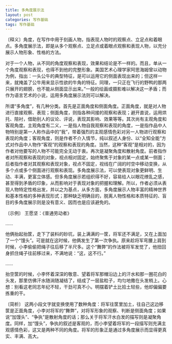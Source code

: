 ```yaml
---
title: 多角度展示法
layout: post
categories: 写作基础
tags: 写作基础
---
```


〔释义〕角度，在写作中用于刻画人物，指表现人物时的观察点、立足点和着眼点。多角度展示法，即是从多个观察点、立足点或着眼点观察和表现人物，以充分展示人物形象、性格的方法。

对于一个人物，从不同的角度观察和表现，效果和结论是不一样的。而且，单从一个角度观察和表现，也得不到他的完整形象。美国艺术心理学家阿思海姆曾以动物为例，指出：一头公牛的典型特征，是可以运用它的侧面表现出来的；但这样一来，就掩盖了公牛用来显示性欲的牛角的特征。同理，一只正在飞行的野鸭的那两只展开的翅膀，也不能从侧面显示出来。”一般的绘画或摄影难以解决这一矛盾；而作为语言艺术的小说，运用多角度展示法则可以解决。

所谓“多角度”，有几种分类。首先是正面角度和侧面角度。正面角度，就是对人物进行直接观察、表现；侧面角度，则指各种间接的观察和表现；避开直说，运用烘托、陪衬，借助别人的议论、评说，表现其影响、效果等等。其次尚有主观角度和客观角度。主观角度有二义，一是指人物自我观察和表现的角度，一是指作品中人物特别是第一人称作品中的“我”，带着强烈的主观感情色彩对另一人物进行观察和表现的角度；客观角度，则是作者不介入情节，纯以叙述人身份、以“全知全能”方式对作品中人物作“客观”的观察和表现的角度。当然，这种“客观”是相对的，因为作者对他要写的人物不可能完全无动于衷。再次是凝聚角度和散射角度。前者指作者对所观察和表现的对象，视点相对固定，始终聚焦于对象的某一点或某一侧面；后者指作者对其观察和表现对象，视点不固定，视线在广阔的时空中移动变换，从多个点或多个侧面进行观察和表现。多角度展示法，可以使表现对象更鲜明、生动、丰满，更富立体感。但多角度展示若组织得不好，容易给人以眼花缭乱之感，甚至得到矛盾的印象，从而影响对于表现对象的把握和理解。所以，作者必须从表现人物特定性格出发，并以之为基点，从多方面，多角度展示人物丰富的精神世界和基本性格的多种表现形式；那种缺乏明确目的，脱离人物性格和本质特征的、盲目的多角度展示则是没有意义、因而也是应该避免的。

〔示例〕 王愿坚：《普通劳动者》

……

他俩抬起抬筐，走下了装料的砂坑，装上满满的一筐，将军还不满足，又在上面加了一个“馒头”。可是就在这时候，他俩发生了第一次争执。原来趁将军弯腰上肩到时候，小李偷偷把绳子往后移了半尺多。这个“舞弊”的作法被将军发觉了，他扭回身抓住绳子往前移过来，不满地说：“这，这不行。”

……

抬空筐的时候，小李怀着深深的敬意、望着将军那帽沿边上的汗水和那一圈花白的头发，那里仿佛汗水随淌随凝结了，结成了一层盐粒子，均匀地撒在头发梢上。心想：别看这老同志年纪不轻，干劲可真不小。明摆着铲土比拾土轻些，他却偏偏要拣重的干。

〔简析〕 这两小段文字就变换使用了数种角度：将军往筐里加土，往自己这边移筐是正面角度，小李对将军的“舞弊”，对将军形象的观察、判断是侧面角度；如果说“加馒头”、“争执”是散射角度的话；那么关于将军汗水白发的描写则是凝聚角度。同样，加“馒头”，争执的叙述是客观的，而小李望着将军的一段描写则充满主观感情色彩，这又是两种不同的角度。将军的形象正是通过多角度展示而显得更真实、丰满、高大。 